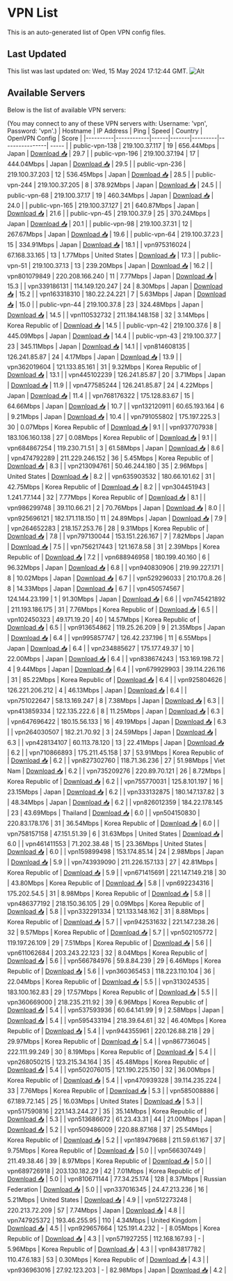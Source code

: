 # VPN List

This is an auto-generated list of Open VPN config files.

## Last Updated

This list was last updated on: Wed, 15 May 2024 17:12:44 GMT.
![Alt](https://repobeats.axiom.co/api/embed/186b98318ef1479477931607c1ad7d823f12451f.svg "Repobeats analytics image")

## Available Servers

Below is the list of available VPN servers:

(You may connect to any of these VPN servers with: Username: 'vpn', Password: 'vpn'.)
| Hostname | IP Address | Ping | Speed | Country | OpenVPN Config | Score |
|----------|------------|------|-------|---------|----------------| ----- |
| public-vpn-138 | 219.100.37.117 | 19 | 656.44Mbps | Japan | [Download 📥](./configs/server_0_JP.ovpn) | 29.7 |
| public-vpn-196 | 219.100.37.194 | 17 | 444.04Mbps | Japan | [Download 📥](./configs/server_1_JP.ovpn) | 29.5 |
| public-vpn-236 | 219.100.37.203 | 12 | 536.45Mbps | Japan | [Download 📥](./configs/server_2_JP.ovpn) | 28.5 |
| public-vpn-244 | 219.100.37.205 | 8 | 378.92Mbps | Japan | [Download 📥](./configs/server_3_JP.ovpn) | 24.5 |
| public-vpn-68 | 219.100.37.17 | 19 | 460.34Mbps | Japan | [Download 📥](./configs/server_4_JP.ovpn) | 24.0 |
| public-vpn-165 | 219.100.37.127 | 21 | 640.87Mbps | Japan | [Download 📥](./configs/server_5_JP.ovpn) | 21.6 |
| public-vpn-45 | 219.100.37.9 | 25 | 370.24Mbps | Japan | [Download 📥](./configs/server_6_JP.ovpn) | 20.1 |
| public-vpn-98 | 219.100.37.31 | 12 | 267.67Mbps | Japan | [Download 📥](./configs/server_7_JP.ovpn) | 19.6 |
| public-vpn-64 | 219.100.37.23 | 15 | 334.91Mbps | Japan | [Download 📥](./configs/server_8_JP.ovpn) | 18.1 |
| vpn975316024 | 67.168.33.165 | 13 | 1.77Mbps | United States | [Download 📥](./configs/server_9_US.ovpn) | 17.3 |
| public-vpn-51 | 219.100.37.13 | 13 | 239.20Mbps | Japan | [Download 📥](./configs/server_10_JP.ovpn) | 16.2 |
| vpn801079849 | 220.208.166.240 | 11 | 7.77Mbps | Japan | [Download 📥](./configs/server_11_JP.ovpn) | 15.3 |
| vpn339186131 | 114.149.120.247 | 24 | 8.30Mbps | Japan | [Download 📥](./configs/server_12_JP.ovpn) | 15.2 |
| vpn163318310 | 180.22.24.221 | 7 | 5.63Mbps | Japan | [Download 📥](./configs/server_13_JP.ovpn) | 15.0 |
| public-vpn-44 | 219.100.37.8 | 23 | 324.48Mbps | Japan | [Download 📥](./configs/server_14_JP.ovpn) | 14.5 |
| vpn110532732 | 211.184.148.158 | 32 | 3.14Mbps | Korea Republic of | [Download 📥](./configs/server_15_KR.ovpn) | 14.5 |
| public-vpn-42 | 219.100.37.6 | 8 | 445.09Mbps | Japan | [Download 📥](./configs/server_16_JP.ovpn) | 14.4 |
| public-vpn-43 | 219.100.37.7 | 23 | 345.11Mbps | Japan | [Download 📥](./configs/server_17_JP.ovpn) | 14.1 |
| vpn814608135 | 126.241.85.87 | 24 | 4.17Mbps | Japan | [Download 📥](./configs/server_18_JP.ovpn) | 13.9 |
| vpn362019604 | 121.133.85.161 | 31 | 9.32Mbps | Korea Republic of | [Download 📥](./configs/server_19_KR.ovpn) | 13.1 |
| vpn445102239 | 126.241.85.87 | 20 | 3.71Mbps | Japan | [Download 📥](./configs/server_20_JP.ovpn) | 11.9 |
| vpn477585244 | 126.241.85.87 | 24 | 4.22Mbps | Japan | [Download 📥](./configs/server_21_JP.ovpn) | 11.4 |
| vpn768176322 | 175.128.83.67 | 15 | 64.66Mbps | Japan | [Download 📥](./configs/server_22_JP.ovpn) | 10.7 |
| vpn132120911 | 60.65.193.164 | 6 | 9.21Mbps | Japan | [Download 📥](./configs/server_23_JP.ovpn) | 10.4 |
| vpn791055802 | 175.197.225.3 | 30 | 0.07Mbps | Korea Republic of | [Download 📥](./configs/server_24_KR.ovpn) | 9.1 |
| vpn937707938 | 183.106.160.138 | 27 | 0.08Mbps | Korea Republic of | [Download 📥](./configs/server_25_KR.ovpn) | 9.1 |
| vpn684867254 | 119.230.71.51 | 3 | 61.58Mbps | Japan | [Download 📥](./configs/server_26_JP.ovpn) | 8.6 |
| vpn474792289 | 211.229.246.152 | 36 | 5.45Mbps | Korea Republic of | [Download 📥](./configs/server_27_KR.ovpn) | 8.3 |
| vpn213094761 | 50.46.244.180 | 35 | 2.96Mbps | United States | [Download 📥](./configs/server_28_US.ovpn) | 8.2 |
| vpn635903532 | 180.66.101.62 | 31 | 42.75Mbps | Korea Republic of | [Download 📥](./configs/server_29_KR.ovpn) | 8.2 |
| vpn304451943 | 1.241.77.144 | 32 | 7.77Mbps | Korea Republic of | [Download 📥](./configs/server_30_KR.ovpn) | 8.1 |
| vpn986299748 | 39.110.66.21 | 2 | 70.76Mbps | Japan | [Download 📥](./configs/server_31_JP.ovpn) | 8.0 |
| vpn925696121 | 182.171.118.150 | 11 | 24.89Mbps | Japan | [Download 📥](./configs/server_32_JP.ovpn) | 7.9 |
| vpn264652283 | 218.157.253.76 | 28 | 9.31Mbps | Korea Republic of | [Download 📥](./configs/server_33_KR.ovpn) | 7.8 |
| vpn797130044 | 153.151.226.167 | 7 | 7.82Mbps | Japan | [Download 📥](./configs/server_34_JP.ovpn) | 7.5 |
| vpn756217443 | 121.167.8.58 | 31 | 2.39Mbps | Korea Republic of | [Download 📥](./configs/server_35_KR.ovpn) | 7.2 |
| vpn688946958 | 180.199.40.160 | 6 | 96.32Mbps | Japan | [Download 📥](./configs/server_36_JP.ovpn) | 6.8 |
| vpn940830906 | 219.99.227.171 | 8 | 10.02Mbps | Japan | [Download 📥](./configs/server_37_JP.ovpn) | 6.7 |
| vpn529296033 | 210.170.8.26 | 8 | 14.33Mbps | Japan | [Download 📥](./configs/server_38_JP.ovpn) | 6.7 |
| vpn450574567 | 124.144.23.199 | 1 | 91.30Mbps | Japan | [Download 📥](./configs/server_39_JP.ovpn) | 6.6 |
| vpn745421892 | 211.193.186.175 | 31 | 7.76Mbps | Korea Republic of | [Download 📥](./configs/server_40_KR.ovpn) | 6.5 |
| vpn102450323 | 49.171.19.20 | 40 | 14.57Mbps | Korea Republic of | [Download 📥](./configs/server_41_KR.ovpn) | 6.5 |
| vpn913654862 | 119.25.26.209 | 9 | 21.35Mbps | Japan | [Download 📥](./configs/server_42_JP.ovpn) | 6.4 |
| vpn995857747 | 126.42.237.196 | 11 | 6.55Mbps | Japan | [Download 📥](./configs/server_43_JP.ovpn) | 6.4 |
| vpn234885627 | 175.177.49.37 | 10 | 22.00Mbps | Japan | [Download 📥](./configs/server_44_JP.ovpn) | 6.4 |
| vpn838674243 | 153.169.198.72 | 4 | 9.44Mbps | Japan | [Download 📥](./configs/server_45_JP.ovpn) | 6.4 |
| vpn679929903 | 39.114.226.116 | 31 | 85.22Mbps | Korea Republic of | [Download 📥](./configs/server_46_KR.ovpn) | 6.4 |
| vpn925804626 | 126.221.206.212 | 4 | 46.13Mbps | Japan | [Download 📥](./configs/server_47_JP.ovpn) | 6.4 |
| vpn751022647 | 58.13.169.247 | 8 | 7.38Mbps | Japan | [Download 📥](./configs/server_48_JP.ovpn) | 6.3 |
| vpn413859334 | 122.135.222.6 | 8 | 11.25Mbps | Japan | [Download 📥](./configs/server_49_JP.ovpn) | 6.3 |
| vpn647696422 | 180.15.56.133 | 16 | 49.19Mbps | Japan | [Download 📥](./configs/server_50_JP.ovpn) | 6.3 |
| vpn264030507 | 182.21.70.92 | 3 | 24.59Mbps | Japan | [Download 📥](./configs/server_51_JP.ovpn) | 6.3 |
| vpn428134107 | 60.113.78.120 | 13 | 22.41Mbps | Japan | [Download 📥](./configs/server_52_JP.ovpn) | 6.2 |
| vpn710866893 | 175.211.45.158 | 37 | 53.91Mbps | Korea Republic of | [Download 📥](./configs/server_53_KR.ovpn) | 6.2 |
| vpn827302760 | 118.71.36.236 | 27 | 51.98Mbps | Viet Nam | [Download 📥](./configs/server_54_VN.ovpn) | 6.2 |
| vpn735209276 | 220.89.70.121 | 26 | 8.72Mbps | Korea Republic of | [Download 📥](./configs/server_55_KR.ovpn) | 6.2 |
| vpn755770031 | 125.8.101.197 | 16 | 23.15Mbps | Japan | [Download 📥](./configs/server_56_JP.ovpn) | 6.2 |
| vpn333132875 | 180.147.137.82 | 3 | 48.34Mbps | Japan | [Download 📥](./configs/server_57_JP.ovpn) | 6.2 |
| vpn826012359 | 184.22.178.145 | 23 | 43.69Mbps | Thailand | [Download 📥](./configs/server_58_TH.ovpn) | 6.0 |
| vpn504150830 | 220.83.178.176 | 31 | 36.54Mbps | Korea Republic of | [Download 📥](./configs/server_59_KR.ovpn) | 6.0 |
| vpn758157158 | 47.151.51.39 | 6 | 31.63Mbps | United States | [Download 📥](./configs/server_60_US.ovpn) | 6.0 |
| vpn461411553 | 71.202.38.48 | 15 | 23.36Mbps | United States | [Download 📥](./configs/server_61_US.ovpn) | 6.0 |
| vpn159899498 | 153.174.85.14 | 24 | 2.98Mbps | Japan | [Download 📥](./configs/server_62_JP.ovpn) | 5.9 |
| vpn743939090 | 211.226.157.133 | 27 | 42.81Mbps | Korea Republic of | [Download 📥](./configs/server_63_KR.ovpn) | 5.9 |
| vpn671415691 | 221.147.149.218 | 30 | 43.80Mbps | Korea Republic of | [Download 📥](./configs/server_64_KR.ovpn) | 5.8 |
| vpn692234316 | 175.202.54.5 | 31 | 8.98Mbps | Korea Republic of | [Download 📥](./configs/server_65_KR.ovpn) | 5.8 |
| vpn486377192 | 218.150.36.105 | 29 | 0.09Mbps | Korea Republic of | [Download 📥](./configs/server_66_KR.ovpn) | 5.8 |
| vpn332291334 | 121.133.148.162 | 31 | 8.88Mbps | Korea Republic of | [Download 📥](./configs/server_67_KR.ovpn) | 5.7 |
| vpn942531632 | 221.147.238.26 | 32 | 9.57Mbps | Korea Republic of | [Download 📥](./configs/server_68_KR.ovpn) | 5.7 |
| vpn502105772 | 119.197.26.109 | 29 | 7.51Mbps | Korea Republic of | [Download 📥](./configs/server_69_KR.ovpn) | 5.6 |
| vpn611062684 | 203.243.22.123 | 32 | 8.04Mbps | Korea Republic of | [Download 📥](./configs/server_70_KR.ovpn) | 5.6 |
| vpn566784976 | 59.8.84.239 | 29 | 6.46Mbps | Korea Republic of | [Download 📥](./configs/server_71_KR.ovpn) | 5.6 |
| vpn360365453 | 118.223.110.104 | 36 | 22.04Mbps | Korea Republic of | [Download 📥](./configs/server_72_KR.ovpn) | 5.5 |
| vpn313024535 | 183.100.162.83 | 29 | 17.57Mbps | Korea Republic of | [Download 📥](./configs/server_73_KR.ovpn) | 5.5 |
| vpn360669000 | 218.235.211.92 | 39 | 6.96Mbps | Korea Republic of | [Download 📥](./configs/server_74_KR.ovpn) | 5.4 |
| vpn537593936 | 60.64.141.99 | 9 | 2.58Mbps | Japan | [Download 📥](./configs/server_75_JP.ovpn) | 5.4 |
| vpn595433194 | 218.39.64.61 | 32 | 46.40Mbps | Korea Republic of | [Download 📥](./configs/server_76_KR.ovpn) | 5.4 |
| vpn944355961 | 220.126.88.218 | 29 | 29.97Mbps | Korea Republic of | [Download 📥](./configs/server_77_KR.ovpn) | 5.4 |
| vpn867736045 | 222.111.99.249 | 30 | 8.19Mbps | Korea Republic of | [Download 📥](./configs/server_78_KR.ovpn) | 5.4 |
| vpn268050215 | 123.215.34.164 | 35 | 45.48Mbps | Korea Republic of | [Download 📥](./configs/server_79_KR.ovpn) | 5.4 |
| vpn502076015 | 121.190.225.150 | 32 | 36.00Mbps | Korea Republic of | [Download 📥](./configs/server_80_KR.ovpn) | 5.4 |
| vpn470939328 | 39.114.235.224 | 33 | 7.76Mbps | Korea Republic of | [Download 📥](./configs/server_81_KR.ovpn) | 5.3 |
| vpn585008886 | 67.189.72.145 | 25 | 16.03Mbps | United States | [Download 📥](./configs/server_82_US.ovpn) | 5.3 |
| vpn517590816 | 221.143.244.27 | 35 | 35.14Mbps | Korea Republic of | [Download 📥](./configs/server_83_KR.ovpn) | 5.3 |
| vpn513686672 | 61.23.43.31 | 44 | 21.00Mbps | Japan | [Download 📥](./configs/server_84_JP.ovpn) | 5.2 |
| vpn509486009 | 220.88.87.168 | 37 | 25.54Mbps | Korea Republic of | [Download 📥](./configs/server_85_KR.ovpn) | 5.2 |
| vpn189479688 | 211.59.61.167 | 37 | 9.75Mbps | Korea Republic of | [Download 📥](./configs/server_86_KR.ovpn) | 5.0 |
| vpn566307449 | 211.49.38.46 | 39 | 8.97Mbps | Korea Republic of | [Download 📥](./configs/server_87_KR.ovpn) | 5.0 |
| vpn689726918 | 203.130.182.29 | 42 | 7.01Mbps | Korea Republic of | [Download 📥](./configs/server_88_KR.ovpn) | 5.0 |
| vpn810671144 | 77.34.25.174 | 128 | 8.37Mbps | Russian Federation | [Download 📥](./configs/server_89_RU.ovpn) | 5.0 |
| vpn337016345 | 24.47.213.236 | 16 | 5.21Mbps | United States | [Download 📥](./configs/server_90_US.ovpn) | 4.9 |
| vpn512273248 | 220.213.72.209 | 57 | 7.74Mbps | Japan | [Download 📥](./configs/server_91_JP.ovpn) | 4.8 |
| vpn747925372 | 193.46.255.95 | 110 | 4.34Mbps | United Kingdom | [Download 📥](./configs/server_92_GB.ovpn) | 4.5 |
| vpn929657664 | 125.191.4.232 | - | 8.05Mbps | Korea Republic of | [Download 📥](./configs/server_93_KR.ovpn) | 4.3 |
| vpn571927255 | 112.168.167.93 | - | 5.96Mbps | Korea Republic of | [Download 📥](./configs/server_94_KR.ovpn) | 4.3 |
| vpn843817782 | 110.47.6.183 | 53 | 0.30Mbps | Korea Republic of | [Download 📥](./configs/server_95_KR.ovpn) | 4.3 |
| vpn936963016 | 27.92.123.203 | - | 82.98Mbps | Japan | [Download 📥](./configs/server_96_JP.ovpn) | 4.2 |
